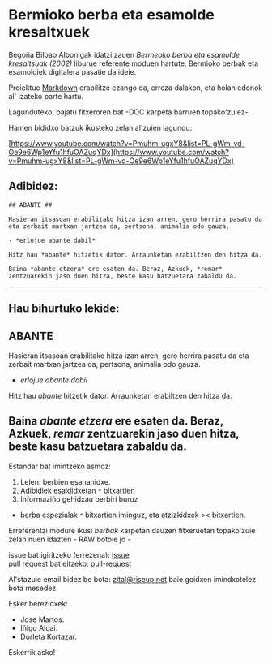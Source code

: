 # Bermioko berba eta esamolde kresaltxuek #

Begoña Bilbao Albonigak idatzi zauen *Bermeoko berba eta esamolde kresaltsuak (2002)* liburue referente moduen hartute, Bermioko berbak eta esamoldiek digitalera pasatie da ideie.

Proiektue [Markdown](https://en.wikipedia.org/wiki/Markdown) erabilitze ezango da, erreza dalakon, eta holan edonok al' izateko parte hartu.

Lagunduteko, bajatu fitxeroren bat -DOC karpeta barruen topako'zuiez-

Hamen bididxo batzuk ikusteko zelan al'zuien lagundu:

[https://www.youtube.com/watch?v=Pmuhm-ugxY8&list=PL-gWm-vd-Oe9e6Wp1eYfu1hfuOAZuqYDx](https://www.youtube.com/watch?v=Pmuhm-ugxY8&list=PL-gWm-vd-Oe9e6Wp1eYfu1hfuOAZuqYDx)

Adibidez:
---
```
## ABANTE ##

Hasieran itsasoan erabilitako hitza izan arren, gero herrira pasatu da eta zerbait martxan jartzea da, pertsona, animalia odo gauza.

- *erlojue abante dabil*

Hitz hau *abante* hitzetik dator. Arraunketan erabiltzen den hitza da.

Baina *abante etzera* ere esaten da. Beraz, Azkuek, *remar* zentzuarekin jaso duen hitza, beste kasu batzuetara zabaldu da.
```
---
Hau bihurtuko lekide:
---

## ABANTE ##

Hasieran itsasoan erabilitako hitza izan arren, gero herrira pasatu da eta zerbait martxan jartzea da, pertsona, animalia odo gauza.

- *erlojue abante dabil*

Hitz hau *abante* hitzetik dator. Arraunketan erabiltzen den hitza da.

Baina *abante etzera* ere esaten da. Beraz, Azkuek, *remar* zentzuarekin jaso duen hitza, beste kasu batzuetara zabaldu da.
---

Estandar bat imintzeko asmoz:

1. Lelen: berbien esanahidxe.
2. Adibidiek esaldidxetan ```*``` bitxartien
3. Informaziño gehidxau berbiri buruz

- berba espezialak ```*``` bitxartien iminguz, eta atzizkidxek >< bitxartien.

Erreferentzi modure ikusi *berbak* karpetan dauzen fitxeruetan topako'zuie zelan nuen idazten - RAW botoie jo -

issue bat igiritzeko (errezena): [issue](https://github.com/ZiTAL/bermiotarra/issues)  
pull request bat eitzeko: [pull-request](https://stackoverflow.com/a/14680805/454827)

Al'stazuie email bidez be bota: zital@riseup.net baie goidxen imindxotelez bota mesedez.

Esker berezidxek:

- Jose Martos.
- Iñigo Aldai.
- Dorleta Kortazar.

Eskerrik asko!


